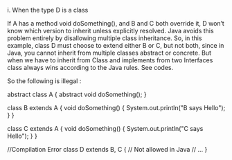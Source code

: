 i. When the type D is a class

If A has a method void doSomething(), and B and C both override it, D won’t know which version to inherit unless explicitly resolved. Java avoids this problem entirely by disallowing multiple class inheritance. So, in this example, class D must choose to extend either B or C, but not both, since in Java, you cannot inherit from multiple classes abstract or concrete. 
But when we have to inherit from Class and implements from two Interfaces class always wins according to the Java rules. See codes.

So the following is illegal :

abstract class A {
    abstract void doSomething();
}

class B extends A {
    void doSomething() {
        System.out.println("B says Hello");
    }
}

class C extends A {
    void doSomething() {
        System.out.println("C says Hello");
    }
}

//Compilation Error
class D extends B, C {  // Not allowed in Java
    // ...
}
